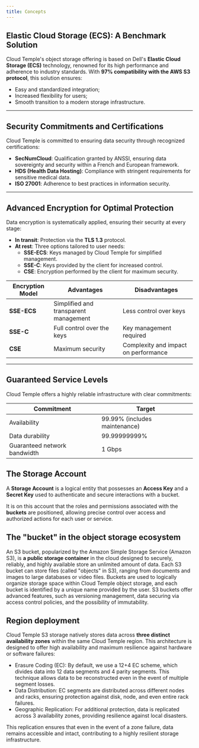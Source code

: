 ```yaml
---
title: Concepts
---
```


## Elastic Cloud Storage (ECS): A Benchmark Solution

Cloud Temple's object storage offering is based on Dell's __Elastic Cloud Storage (ECS)__ technology, renowned for its high performance and adherence to industry standards. With **97% compatibility with the AWS S3 protocol**, this solution ensures:

- Easy and standardized integration;
- Increased flexibility for users;
- Smooth transition to a modern storage infrastructure.

---

## Security Commitments and Certifications

Cloud Temple is committed to ensuring data security through recognized certifications:

- **SecNumCloud**: Qualification granted by ANSSI, ensuring data sovereignty and security within a French and European framework.
- **HDS (Health Data Hosting)**: Compliance with stringent requirements for sensitive medical data.
- **ISO 27001**: Adherence to best practices in information security.

---

## Advanced Encryption for Optimal Protection

Data encryption is systematically applied, ensuring their security at every stage:

- **In transit**: Protection via the __TLS 1.3__ protocol.
- **At rest**: Three options tailored to user needs:
  - **SSE-ECS**: Keys managed by Cloud Temple for simplified management.
  - **SSE-C**: Keys provided by the client for increased control.
  - **CSE**: Encryption performed by the client for maximum security.

| Encryption Model              | Advantages                              | Disadvantages                     |
| ----------------------------- | --------------------------------------- | --------------------------------- |
| **SSE-ECS**                   | Simplified and transparent management   | Less control over keys            |
| **SSE-C**                    | Full control over the keys              | Key management required            |
| **CSE**                      | Maximum security                       | Complexity and impact on performance |

---

## Guaranteed Service Levels

Cloud Temple offers a highly reliable infrastructure with clear commitments:

| Commitment                       | Target                         |
| -------------------------------- | ------------------------------ |
| Availability                     | 99.99% (includes maintenance)  |
| Data durability                  | 99.99999999%                   |
| Guaranteed network bandwidth     | 1 Gbps                         |

## The Storage Account

A **Storage Account** is a logical entity that possesses an **Access Key** and a **Secret Key** used to authenticate and secure interactions with a bucket.

It is on this account that the roles and permissions associated with the **buckets** are positioned, allowing precise control over access and authorized actions for each user or service.


## The "bucket" in the object storage ecosystem
An S3 bucket, popularized by the Amazon Simple Storage Service (Amazon S3), is **a public storage container** in the cloud designed to securely, reliably, and highly available store an unlimited amount of data. Each S3 bucket can store files (called "objects" in S3), ranging from documents and images to large databases or video files. Buckets are used to logically organize storage space within Cloud Temple object storage, and each bucket is identified by a unique name provided by the user. S3 buckets offer advanced features, such as versioning management, data securing via access control policies, and the possibility of immutability.

## Region deployment
Cloud Temple S3 storage natively stores data across __three distinct availability zones__ within the same Cloud Temple region. This architecture is designed to offer high availability and maximum resilience against hardware or software failures:
- Erasure Coding (EC): By default, we use a 12+4 EC scheme, which divides data into 12 data segments and 4 parity segments. This technique allows data to be reconstructed even in the event of multiple segment losses.
- Data Distribution: EC segments are distributed across different nodes and racks, ensuring protection against disk, node, and even entire rack failures.
- Geographic Replication: For additional protection, data is replicated across 3 availability zones, providing resilience against local disasters.

This replication ensures that even in the event of a zone failure, data remains accessible and intact,
contributing to a highly resilient storage infrastructure.